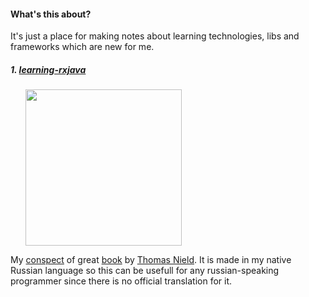 #### What's this about?
It's just a place for making notes about learning technologies, libs and frameworks which are new for me.

##### 1. [learning-rxjava](https://github.com/rcd27/workbook/tree/master/learning-rxjava)

<ul>
<img src="https://github.com/rcd27/workbook/blob/master/learning-rxjava/learning-rxjava.jpg" width="250">
</ul>

My [conspect](https://github.com/rcd27/workbook/blob/master/learning-rxjava/conspect.md) 
of great [book](https://www.packtpub.com/application-development/learning-rxjava)
by [Thomas Nield](https://github.com/thomasnield).
It is made in my native Russian language so this can be usefull for any russian-speaking programmer since there is no
official translation for it.

